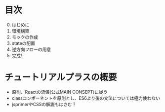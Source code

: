 # 目次
0. はじめに
1. 環境構築
2. モックの作成
3. stateの配置
4. 逆方向フローの用意
5. 完成!

# チュートリアルプラスの概要
- 原則、Reactの流儀(公式MAIN CONSEPT)に従う
- classコンポーネントを原則とし、ES6より後の文法については極力使わない
- jsprimerやCSSの解説もはさむ？
